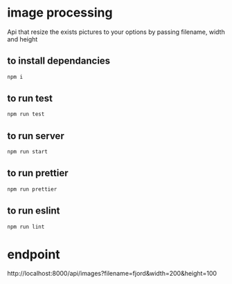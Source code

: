 # image processing

Api that resize the exists pictures to your options by passing filename, width and height


## to install dependancies
```bash
npm i
```

## to run test
```bash
npm run test
```

## to run server

```bash
npm run start
```

## to run prettier

```bash
npm run prettier
```

## to run eslint

```bash
npm run lint
```
# endpoint

http://localhost:8000/api/images?filename=fjord&width=200&height=100